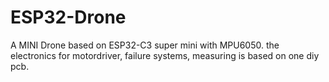 # ESP32-Drone

A MINI Drone based on ESP32-C3 super mini with MPU6050. 
the electronics for motordriver, failure systems, measuring is based on one diy pcb.
